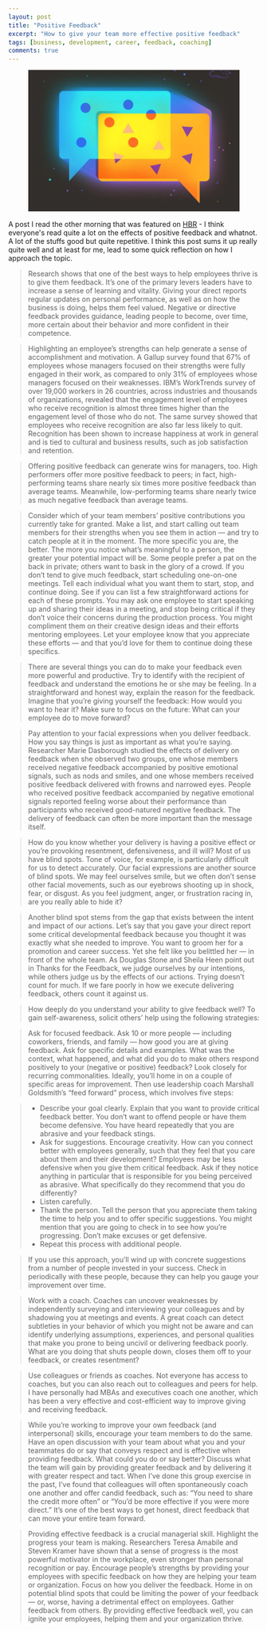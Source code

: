 ```yaml
---
layout: post
title: "Positive Feedback"
excerpt: "How to give your team more effective positive feedback"
tags: [business, development, career, feedback, coaching]
comments: true 
---
```

<figure>
	<img src="/images/posts/2016/feedback.jpg">
</figure>

A post I read the other morning that was featured on [HBR](https://hbr.org/2016/10/give-your-team-more-effective-positive-feedback) - I think everyone's read quite a lot on the effects of positive feedback and whatnot. A lot of the stuffs good but quite repetitive. I think this post sums it up really quite well and at least for me, lead to some quick reflection on how I approach the topic.

> Research shows that one of the best ways to help employees thrive is to give them feedback. It’s one of the primary levers leaders have to increase a sense of learning and vitality. Giving your direct reports regular updates on personal performance, as well as on how the business is doing, helps them feel valued. Negative or directive feedback provides guidance, leading people to become, over time, more certain about their behavior and more confident in their competence.

> Highlighting an employee’s strengths can help generate a sense of accomplishment and motivation. A Gallup survey found that 67% of employees whose managers focused on their strengths were fully engaged in their work, as compared to only 31% of employees whose managers focused on their weaknesses. IBM’s WorkTrends survey of over 19,000 workers in 26 countries, across industries and thousands of organizations, revealed that the engagement level of employees who receive recognition is almost three times higher than the engagement level of those who do not. The same survey showed that employees who receive recognition are also far less likely to quit. Recognition has been shown to increase happiness at work in general and is tied to cultural and business results, such as job satisfaction and retention.

> Offering positive feedback can generate wins for managers, too. High performers offer more positive feedback to peers; in fact, high-performing teams share nearly six times more positive feedback than average teams. Meanwhile, low-performing teams share nearly twice as much negative feedback than average teams.

> Consider which of your team members’ positive contributions you currently take for granted. Make a list, and start calling out team members for their strengths when you see them in action — and try to catch people at it in the moment. The more specific you are, the better. The more you notice what’s meaningful to a person, the greater your potential impact will be. Some people prefer a pat on the back in private; others want to bask in the glory of a crowd. If you don’t tend to give much feedback, start scheduling one-on-one meetings. Tell each individual what you want them to start, stop, and continue doing. See if you can list a few straightforward actions for each of these prompts. You may ask one employee to start speaking up and sharing their ideas in a meeting, and stop being critical if they don’t voice their concerns during the production process. You might compliment them on their creative design ideas and their efforts mentoring employees. Let your employee know that you appreciate these efforts — and that you’d love for them to continue doing these specifics.

> There are several things you can do to make your feedback even more powerful and productive. Try to identify with the recipient of feedback and understand the emotions he or she may be feeling. In a straightforward and honest way, explain the reason for the feedback. Imagine that you’re giving yourself the feedback: How would you want to hear it? Make sure to focus on the future: What can your employee do to move forward?

> Pay attention to your facial expressions when you deliver feedback. How you say things is just as important as what you’re saying. Researcher Marie Dasborough studied the effects of delivery on feedback when she observed two groups, one whose members received negative feedback accompanied by positive emotional signals, such as nods and smiles, and one whose members received positive feedback delivered with frowns and narrowed eyes. People who received positive feedback accompanied by negative emotional signals reported feeling worse about their performance than participants who received good-natured negative feedback. The delivery of feedback can often be more important than the message itself.

> How do you know whether your delivery is having a positive effect or you’re provoking resentment, defensiveness, and ill will? Most of us have blind spots. Tone of voice, for example, is particularly difficult for us to detect accurately. Our facial expressions are another source of blind spots. We may feel ourselves smile, but we often don’t sense other facial movements, such as our eyebrows shooting up in shock, fear, or disgust. As you feel judgment, anger, or frustration racing in, are you really able to hide it?

> Another blind spot stems from the gap that exists between the intent and impact of our actions. Let’s say that you gave your direct report some critical developmental feedback because you thought it was exactly what she needed to improve. You want to groom her for a promotion and career success. Yet she felt like you belittled her — in front of the whole team. As Douglas Stone and Sheila Heen point out in Thanks for the Feedback, we judge ourselves by our intentions, while others judge us by the effects of our actions. Trying doesn’t count for much. If we fare poorly in how we execute delivering feedback, others count it against us.

> How deeply do you understand your ability to give feedback well? To gain self-awareness, solicit others’ help using the following strategies:

> Ask for focused feedback. Ask 10 or more people — including coworkers, friends, and family — how good you are at giving feedback. Ask for specific details and examples. What was the context, what happened, and what did you do to make others respond positively to your (negative or positive) feedback? Look closely for recurring commonalities. Ideally, you’ll home in on a couple of specific areas for improvement. Then use leadership coach Marshall Goldsmith’s “feed forward” process, which involves five steps:

> * Describe your goal clearly. Explain that you want to provide critical feedback better. You don’t want to offend people or have them become defensive. You have heard repeatedly that you are abrasive and your feedback stings.
> * Ask for suggestions. Encourage creativity. How can you connect better with employees generally, such that they feel that you care about them and their development? Employees may be less defensive when you give them critical feedback. Ask if they notice anything in particular that is responsible for you being perceived as abrasive. What specifically do they recommend that you do differently?
> * Listen carefully.
> * Thank the person. Tell the person that you appreciate them taking the time to help you and to offer specific suggestions. You might mention that you are going to check in to see how you’re progressing. Don’t make excuses or get defensive.
> * Repeat this process with additional people.

> If you use this approach, you’ll wind up with concrete suggestions from a number of people invested in your success. Check in periodically with these people, because they can help you gauge your improvement over time.

> Work with a coach. Coaches can uncover weaknesses by independently surveying and interviewing your colleagues and by shadowing you at meetings and events. A great coach can detect subtleties in your behavior of which you might not be aware and can identify underlying assumptions, experiences, and personal qualities that make you prone to being uncivil or delivering feedback poorly. What are you doing that shuts people down, closes them off to your feedback, or creates resentment?

> Use colleagues or friends as coaches. Not everyone has access to coaches, but you can also reach out to colleagues and peers for help. I have personally had MBAs and executives coach one another, which has been a very effective and cost-efficient way to improve giving and receiving feedback.

> While you’re working to improve your own feedback (and interpersonal) skills, encourage your team members to do the same. Have an open discussion with your team about what you and your teammates do or say that conveys respect and is effective when providing feedback. What could you do or say better? Discuss what the team will gain by providing greater feedback and by delivering it with greater respect and tact. When I’ve done this group exercise in the past, I’ve found that colleagues will often spontaneously coach one another and offer candid feedback, such as: “You need to share the credit more often” or “You’d be more effective if you were more direct.” It’s one of the best ways to get honest, direct feedback that can move your entire team forward.

> Providing effective feedback is a crucial managerial skill. Highlight the progress your team is making. Researchers Teresa Amabile and Steven Kramer have shown that a sense of progress is the most powerful motivator in the workplace, even stronger than personal recognition or pay. Encourage people’s strengths by providing your employees with specific feedback on how they are helping your team or organization. Focus on how you deliver the feedback. Home in on potential blind spots that could be limiting the power of your feedback — or, worse, having a detrimental effect on employees. Gather feedback from others. By providing effective feedback well, you can ignite your employees, helping them and your organization thrive.

